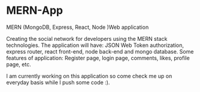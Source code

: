 # MERN-App
MERN (MongoDB, Express, React, Node )Web application

Creating the social network for developers using the MERN stack technologies.
The application will have: JSON Web Token authorization, express router, react front-end, node back-end and mongo database.
Some features of application: Register page, login page, comments, likes, profile page, etc.

I am currently working on this application so come check me up on everyday basis while I push some code :).
